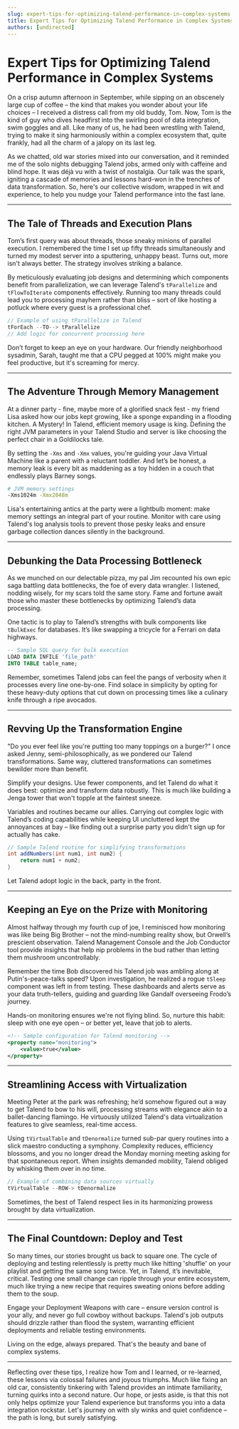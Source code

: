 ```yaml
---
slug: expert-tips-for-optimizing-talend-performance-in-complex-systems
title: Expert Tips for Optimizing Talend Performance in Complex Systems
authors: [undirected]
---
```



# Expert Tips for Optimizing Talend Performance in Complex Systems

On a crisp autumn afternoon in September, while sipping on an obscenely large cup of coffee – the kind that makes you wonder about your life choices – I received a distress call from my old buddy, Tom. Now, Tom is the kind of guy who dives headfirst into the swirling pool of data integration, swim goggles and all. Like many of us, he had been wrestling with Talend, trying to make it sing harmoniously within a complex ecosystem that, quite frankly, had all the charm of a jalopy on its last leg. 

As we chatted, old war stories mixed into our conversation, and it reminded me of the solo nights debugging Talend jobs, armed only with caffeine and blind hope. It was déjà vu with a twist of nostalgia. Our talk was the spark, igniting a cascade of memories and lessons hard-won in the trenches of data transformation. So, here's our collective wisdom, wrapped in wit and experience, to help you nudge your Talend performance into the fast lane.

---

## The Tale of Threads and Execution Plans

Tom’s first query was about threads, those sneaky minions of parallel execution. I remembered the time I set up fifty threads simultaneously and turned my modest server into a sputtering, unhappy beast. Turns out, more isn't always better. The strategy involves striking a balance.

By meticulously evaluating job designs and determining which components benefit from parallelization, we can leverage Talend's `tParallelize` and `tFlowToIterate` components effectively. Running too many threads could lead you to processing mayhem rather than bliss – sort of like hosting a potluck where every guest is a professional chef.

```java
// Example of using tParallelize in Talend
tForEach --TO--> tParallelize
// Add logic for concurrent processing here
```

Don’t forget to keep an eye on your hardware. Our friendly neighborhood sysadmin, Sarah, taught me that a CPU pegged at 100% might make you feel productive, but it's screaming for mercy.

---

## The Adventure Through Memory Management

At a dinner party - fine, maybe more of a glorified snack fest - my friend Lisa asked how our jobs kept growing, like a sponge expanding in a flooding kitchen. A Mystery! In Talend, efficient memory usage is king. Defining the right JVM parameters in your Talend Studio and server is like choosing the perfect chair in a Goldilocks tale.

By setting the `-Xms` and `-Xmx` values, you're guiding your Java Virtual Machine like a parent with a reluctant toddler. And let’s be honest, a memory leak is every bit as maddening as a toy hidden in a couch that endlessly plays Barney songs. 

```bash
# JVM memory settings
-Xms1024m -Xmx2048m
```

Lisa's entertaining antics at the party were a lightbulb moment: make memory settings an integral part of your routine. Monitor with care using Talend's log analysis tools to prevent those pesky leaks and ensure garbage collection dances silently in the background.

---

## Debunking the Data Processing Bottleneck

As we munched on our delectable pizza, my pal Jim recounted his own epic saga battling data bottlenecks, the foe of every data wrangler. I listened, nodding wisely, for my scars told the same story. Fame and fortune await those who master these bottlenecks by optimizing Talend’s data processing.

One tactic is to play to Talend’s strengths with bulk components like `tBulkExec` for databases. It’s like swapping a tricycle for a Ferrari on data highways.

```sql
-- Sample SQL query for bulk execution
LOAD DATA INFILE 'file_path'
INTO TABLE table_name;
```

Remember, sometimes Talend jobs can feel the pangs of verbosity when it processes every line one-by-one. Find solace in simplicity by opting for these heavy-duty options that cut down on processing times like a culinary knife through a ripe avocados.

---

## Revving Up the Transformation Engine

"Do you ever feel like you're putting too many toppings on a burger?" I once asked Jenny, semi-philosophically, as we pondered our Talend transformations. Same way, cluttered transformations can sometimes bewilder more than benefit.

Simplify your designs. Use fewer components, and let Talend do what it does best: optimize and transform data robustly. This is much like building a Jenga tower that won't topple at the faintest sneeze. 

Variables and routines became our allies. Carrying out complex logic with Talend’s coding capabilities while keeping UI uncluttered kept the annoyances at bay – like finding out a surprise party you didn't sign up for actually has cake.

```java
// Sample Talend routine for simplifying transformations
int addNumbers(int num1, int num2) {
    return num1 + num2;
}
```

Let Talend adopt logic in the back, party in the front.

---

## Keeping an Eye on the Prize with Monitoring

Almost halfway through my fourth cup of joe, I reminisced how monitoring was like being Big Brother – not the mind-numbing reality show, but Orwell’s prescient observation. Talend Management Console and the Job Conductor tool provide insights that help nip problems in the bud rather than letting them mushroom uncontrollably.

Remember the time Bob discovered his Talend job was ambling along at Putin's-peace-talks speed? Upon investigation, he realized a rogue `tSleep` component was left in from testing. These dashboards and alerts serve as your data truth-tellers, guiding and guarding like Gandalf overseeing Frodo’s journey.

Hands-on monitoring ensures we're not flying blind. So, nurture this habit: sleep with one eye open – or better yet, leave that job to alerts.

```xml
<!-- Sample configuration for Talend monitoring -->
<property name="monitoring">
    <value>true</value>
</property>
```

---

## Streamlining Access with Virtualization

Meeting Peter at the park was refreshing; he’d somehow figured out a way to get Talend to bow to his will, processing streams with elegance akin to a ballet-dancing flamingo. He virtuously utilized Talend's data virtualization features to give seamless, real-time access. 

Using `tVirtualTable` and `tDenormalize` turned sub-par query routines into a slick maestro conducting a symphony. Complexity reduces, efficiency blossoms, and you no longer dread the Monday morning meeting asking for that spontaneous report. When insights demanded mobility, Talend obliged by whisking them over in no time.

```java
// Example of combining data sources virtually
tVirtualTable --ROW-> tDenormalize
```

Sometimes, the best of Talend respect lies in its harmonizing prowess brought by data virtualization.

---

## The Final Countdown: Deploy and Test

So many times, our stories brought us back to square one. The cycle of deploying and testing relentlessly is pretty much like hitting 'shuffle' on your playlist and getting the same song twice. Yet, in Talend, it’s inevitable, critical. Testing one small change can ripple through your entire ecosystem, much like trying a new recipe that requires sweating onions before adding them to the soup.

Engage your Deployment Weapons with care – ensure version control is your ally, and never go full cowboy without backups. Talend's job outputs should drizzle rather than flood the system, warranting efficient deployments and reliable testing environments.

Living on the edge, always prepared. That's the beauty and bane of complex systems.

---

Reflecting over these tips, I realize how Tom and I learned, or re-learned, these lessons via colossal failures and joyous triumphs. Much like fixing an old car, consistently tinkering with Talend provides an intimate familiarity, turning quirks into a second nature. Our hope, or jests aside, is that this not only helps optimize your Talend experience but transforms you into a data integration rockstar. Let's journey on with sly winks and quiet confidence – the path is long, but surely satisfying.